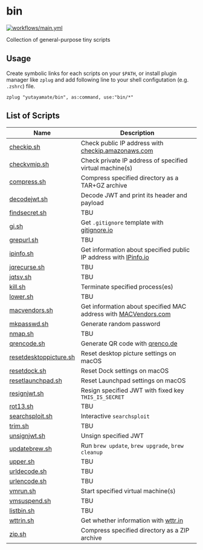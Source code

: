 # bin

[![workflows/main.yml](https://github.com/yutayamate/bin/actions/workflows/main.yml/badge.svg)](https://github.com/yutayamate/bin/actions/workflows/main.yml)

Collection of general-purpose tiny scripts

## Usage

Create symbolic links for each scripts on your `$PATH`, or install plugin manager like `zplug` and add following line to your shell configutation (e.g. `.zshrc`) file.

```
zplug "yutayamate/bin", as:command, use:"bin/*"
```

## List of Scripts

| Name | Description |
| - | - |
| [checkip.sh](bin/checkip.sh) | Check public IP address with [checkip.amazonaws.com](https://checkip.amazonaws.com) |
| [checkvmip.sh](bin/checkvmip.sh) | Check private IP address of specified virtual machine(s) |
| [compress.sh](bin/compress.sh) | Compress specified directory as a TAR+GZ archive |
| [decodejwt.sh](bin/decodejwt.sh) | Decode JWT and print its header and payload |
| [findsecret.sh](bin/findsecret.sh) | TBU |
| [gi.sh](bin/gi.sh) | Get `.gitignore` template with [gitignore.io](https://www.gitignore.io) |
| [grepurl.sh](bin/grepurl.sh) | TBU |
| [ipinfo.sh](bin/ipinfo.sh) | Get information about specified public IP address with [IPinfo.io](https://ipinfo.io) |
| [jqrecurse.sh](bin/jqrecurse.sh) | TBU |
| [jqtsv.sh](bin/jqtsv.sh) | TBU |
| [kill.sh](bin/kill.sh) | Terminate specified process(es) |
| [lower.sh](bin/lower.sh) | TBU |
| [macvendors.sh](bin/macvendors.sh) | Get information about specified MAC address with [MACVendors.com](https://macvendors.com) |
| [mkpasswd.sh](bin/mkpasswd.sh) | Generate random password |
| [nmap.sh](bin/nmap.sh) | TBU |
| [qrencode.sh](bin/qrencode.sh) | Generate QR code with [qrenco.de](https://qrenco.de) |
| [resetdesktoppicture.sh](bin/resetdesktoppicture.sh) | Reset desktop picture settings on macOS |
| [resetdock.sh](bin/resetdock.sh) | Reset Dock settings on macOS |
| [resetlaunchpad.sh](bin/resetlaunchpad.sh) | Reset Launchpad settings on macOS |
| [resignjwt.sh](bin/resignjwt.sh) | Resign specified JWT with fixed key `THIS_IS_SECRET` |
| [rot13.sh](bin/rot13.sh) | TBU |
| [searchsploit.sh](bin/searchsploit.sh) | Interactive `searchsploit` |
| [trim.sh](bin/trim.sh) | TBU |
| [unsignjwt.sh](bin/unsignjwt.sh) | Unsign specified JWT |
| [updatebrew.sh](bin/updatebrew.sh) | Run `brew update`, `brew upgrade`, `brew cleanup` |
| [upper.sh](bin/upper.sh) | TBU |
| [urldecode.sh](bin/urldecode.sh) | TBU |
| [urlencode.sh](bin/urlencode.sh) | TBU |
| [vmrun.sh](bin/vmrun.sh) | Start specified virtual machine(s) |
| [vmsuspend.sh](bin/vmsuspend.sh) | TBU |
| [listbin.sh](bin/listbin.sh) | TBU |
| [wttrin.sh](bin/wttrin.sh) | Get whether information with [wttr.in](https://wttr.in) |
| [zip.sh](bin/zip.sh) | Compress specified directory as a ZIP archive |
